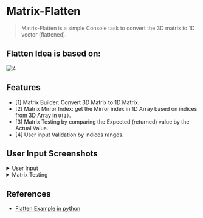 # Matrix-Flatten
> Matrix-Flatten is a simple Console task to convert the 3D matrix to 1D vector (flattened).

## Flatten Idea is based on:

![4](https://user-images.githubusercontent.com/52586356/167049580-f2845d83-df7a-4bd7-acad-52351c477748.png)


## Features
- [1] Matrix Builder: Convert 3D Matrix to 1D Matrix.
- [2] Matrix Mirror Index: get the Mirror index in 1D Array based on indices from 3D Array in `O(1)`.
- [3] Matrix Testing by comparing the Expected (returned) value by the Actual Value.
- [4] User input Validation by indices ranges.

## User Input Screenshots
<details>
  <summary>User Input</summary>
<p>

![input](https://user-images.githubusercontent.com/52586356/167049930-65e47995-6d49-4c1f-908f-f7734bc3a9bf.png)
  
</p>
</details>

<details>
  <summary>Matrix Testing</summary>
<p>

 ![test](https://user-images.githubusercontent.com/52586356/167049999-1f166441-7a73-4604-9f65-6df5a1b08ab1.png)
  
</p>
</details>


## References
- [Flatten Example in python](https://thispointer.com/python-numpy-flatten-function-tutorial-with-examples/) <br>
